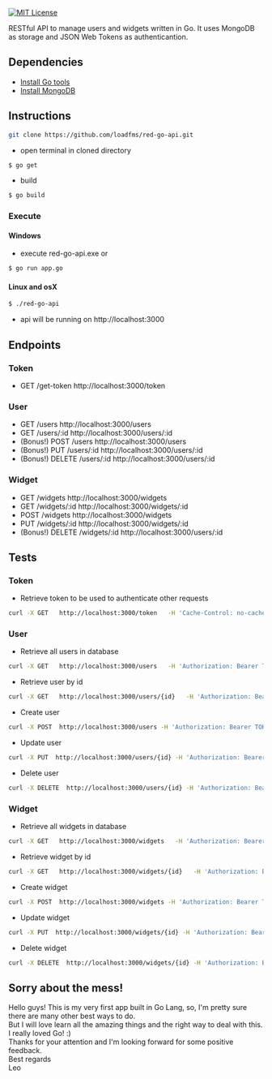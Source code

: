 [![MIT License](http://img.shields.io/badge/license-MIT-blue.svg?style=flat)](LICENSE)

RESTful API to manage users and widgets written in Go. It uses MongoDB as storage and JSON Web Tokens as authenticantion.

## Dependencies

* [Install Go tools](https://golang.org/doc/install)
* [Install MongoDB](https://www.mongodb.com/download-center#community)

## Instructions

```sh
git clone https://github.com/loadfms/red-go-api.git
```
* open terminal in cloned directory
```sh
$ go get
```
* build
```sh
$ go build
```

### Execute
#### Windows
* execute red-go-api.exe or
```sh
$ go run app.go
```

#### Linux and osX
```sh
$ ./red-go-api
```

* api will be running on http://localhost:3000

## Endpoints

### Token
* GET /get-token http://localhost:3000/token

### User
* GET /users http://localhost:3000/users
* GET /users/:id http://localhost:3000/users/:id
* (Bonus!) POST /users http://localhost:3000/users 
* (Bonus!) PUT /users/:id http://localhost:3000/users/:id
* (Bonus!) DELETE /users/:id http://localhost:3000/users/:id

### Widget
* GET /widgets http://localhost:3000/widgets
* GET /widgets/:id http://localhost:3000/widgets/:id
* POST /widgets http://localhost:3000/widgets
* PUT /widgets/:id http://localhost:3000/widgets/:id
* (Bonus!) DELETE /widgets/:id http://localhost:3000/users/:id

## Tests
### Token
* Retrieve token to be used to authenticate other requests
```sh
curl -X GET   http://localhost:3000/token   -H 'Cache-Control: no-cache'   -H 'Content-Type: application/json'
```

### User
* Retrieve all users in database
```sh
curl -X GET   http://localhost:3000/users   -H 'Authorization: Bearer TOKEN'   -H 'Cache-Control: no-cache'   -H 'Content-Type: application/json'
```

* Retrieve user by id
```sh
curl -X GET   http://localhost:3000/users/{id}   -H 'Authorization: Bearer TOKEN'   -H 'Cache-Control: no-cache'   -H 'Content-Type: application/json'
```

* Create user
```sh
curl -X POST  http://localhost:3000/users -H 'Authorization: Bearer TOKEN' -H 'Cache-Control: no-cache' -H 'Content-Type: application/json' -d '{"name": "Leonardo", "gravatar": "gravatar.jpg"}'
```

* Update user
```sh
curl -X PUT  http://localhost:3000/users/{id} -H 'Authorization: Bearer TOKEN' -H 'Cache-Control: no-cache' -H 'Content-Type: application/json' -d '{"name": "Leonardo", "gravatar": "gravatar_2.jpg"}'
```

* Delete user
```sh
curl -X DELETE  http://localhost:3000/users/{id} -H 'Authorization: Bearer TOKEN' -H 'Cache-Control: no-cache' -H 'Content-Type: application/json'
```

### Widget
* Retrieve all widgets in database
```sh
curl -X GET   http://localhost:3000/widgets   -H 'Authorization: Bearer TOKEN'   -H 'Cache-Control: no-cache'   -H 'Content-Type: application/json'
```

* Retrieve widget by id
```sh
curl -X GET   http://localhost:3000/widgets/{id}   -H 'Authorization: Bearer TOKEN'   -H 'Cache-Control: no-cache'   -H 'Content-Type: application/json'
```

* Create widget
```sh
curl -X POST  http://localhost:3000/widgets -H 'Authorization: Bearer TOKEN' -H 'Cache-Control: no-cache' -H 'Content-Type: application/json' -d '{"name": "First widget", "color": "red", "price": "20", "inventory": 1000,"melts": false}'
```

* Update widget
```sh
curl -X PUT  http://localhost:3000/widgets/{id} -H 'Authorization: Bearer TOKEN' -H 'Cache-Control: no-cache' -H 'Content-Type: application/json' -d '{"name": "First widget", "color": "blue", "price": "20", "inventory": 1000,"melts": false}'
```

* Delete widget
```sh
curl -X DELETE  http://localhost:3000/widgets/{id} -H 'Authorization: Bearer TOKEN' -H 'Cache-Control: no-cache' -H 'Content-Type: application/json'
```

## Sorry about the mess!
Hello guys! This is my very first app built in Go Lang, so, I'm pretty sure there are many other best ways to do.  
But I will love learn all the amazing things and the right way to deal with this.  
I really loved Go! :)  
Thanks for your attention and I'm looking forward for some positive feedback.  
Best regards  
Leo
